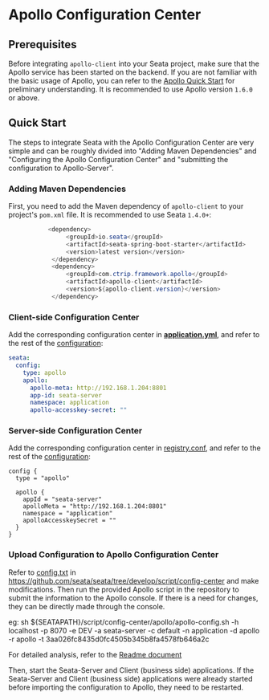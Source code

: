 # Apollo Configuration Center

## Prerequisites

Before integrating `apollo-client` into your Seata project, make sure that the Apollo service has been started on the backend. If you are not familiar with the basic usage of Apollo, you can refer to the [Apollo Quick Start](https://www.apolloconfig.com/) for preliminary understanding. It is recommended to use Apollo version `1.6.0` or above.

## Quick Start

The steps to integrate Seata with the Apollo Configuration Center are very simple and can be roughly divided into "Adding Maven Dependencies" and "Configuring the Apollo Configuration Center" and "submitting the configuration to Apollo-Server".

### Adding Maven Dependencies

First, you need to add the Maven dependency of `apollo-client` to your project's `pom.xml` file. It is recommended to use Seata `1.4.0+`:

```java
           <dependency>
                <groupId>io.seata</groupId>
                <artifactId>seata-spring-boot-starter</artifactId>
                <version>latest version</version>
            </dependency>
            <dependency>
                <groupId>com.ctrip.framework.apollo</groupId>
                <artifactId>apollo-client</artifactId>
                <version>${apollo-client.version}</version>
            </dependency>
```

### Client-side Configuration Center

Add the corresponding configuration center in [**application.yml**](https://github.com/seata/seata/blob/develop/script/client/spring/application.yml), and refer to the rest of the [configuration](https://github.com/seata/seata/tree/develop/script/client):

```yaml
seata:
  config:
    type: apollo
    apollo:
      apollo-meta: http://192.168.1.204:8801
      app-id: seata-server
      namespace: application
      apollo-accesskey-secret: ""
```

### Server-side Configuration Center

Add the corresponding configuration center in [registry.conf](https://github.com/seata/seata/blob/develop/script/server/config/registry.conf), and refer to the rest of the [configuration](https://github.com/seata/seata/tree/develop/script/server):

```
config {
  type = "apollo"

  apollo {
    appId = "seata-server"
    apolloMeta = "http://192.168.1.204:8801"
    namespace = "application"
    apolloAccesskeySecret = ""
  }
}

```

### Upload Configuration to Apollo Configuration Center

Refer to [config.txt](https://github.com/seata/seata/tree/develop/script/config-center) in https://github.com/seata/seata/tree/develop/script/config-center and make modifications. Then run the provided Apollo script in the repository to submit the information to the Apollo console. If there is a need for changes, they can be directly made through the console.

eg: sh ${SEATAPATH}/script/config-center/apollo/apollo-config.sh -h localhost -p 8070 -e DEV -a seata-server -c default -n application -d apollo -r apollo -t 3aa026fc8435d0fc4505b345b8fa4578fb646a2c

For detailed analysis, refer to the [Readme document](https://github.com/seata/seata/blob/develop/script/config-center/README.md)

Then, start the Seata-Server and Client (business side) applications. If the Seata-Server and Client (business side) applications were already started before importing the configuration to Apollo, they need to be restarted.
